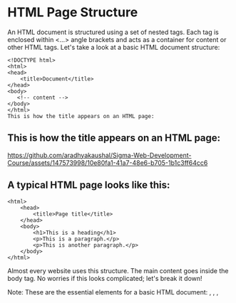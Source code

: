 # HTML Page Structure
An HTML document is structured using a set of nested tags. Each tag is enclosed within <…> angle brackets and acts as a container for content or other HTML tags. Let's take a look at a basic HTML document structure:

```
<!DOCTYPE html>
<html>
<head>
    <title>Document</title>
</head>
<body>
   <!-- content -->
</body>
</html>
This is how the title appears on an HTML page:
```
## This is how the title appears on an HTML page:

https://github.com/aradhyakaushal/Sigma-Web-Development-Course/assets/147573998/10e80fa1-41a7-48e6-b705-1b1c3ff64cc6

## A typical HTML page looks like this:

```
<html>
    <head>
        <title>Page title</title>
    </head>
    <body>
        <h1>This is a heading</h1>
        <p>This is a paragraph.</p>
        <p>This is another paragraph.</p>
    </body>
</html>
```

Almost every website uses this structure. The main content goes inside the body tag. No worries if this looks complicated; let's break it down!

Note: These are the essential elements for a basic HTML document: <!DOCTYPE html>, <html>, <head>, <title>, </head>, <body>, </body>, </html>

## DOCTYPE Declaration

```<!DOCTYPE html>```

The <!DOCTYPE html> declaration informs the web browser about the HTML version being used. The latest version is HTML5. But if this changes in the future (maybe 10 years down the line), the doctype declaration will be helpful!

## HTML Root Element

```<html>```

The <html> tag is the root element that encapsulates all the content on the page.

```</html>```

The </html> tag marks the end of the <html> section.

## Head Section

```<head>```

The <head> tag contains metadata and links to external resources like CSS and JavaScript files.

```</head>```

The </head> tag marks the end of the <head> section.

## Title Tag

```<title>Document</title>```

The <title> tag sets the title of the web page, which is displayed in the browser's title bar or tab.

## Body Tag

```<body>```

The <body> tag contains the visible content of the web page. This is where text, images, and other elements go.

```</body>```

The </body> tag marks the end of the visible content of the web page.

Every HTML page should include at least these essential elements to define the basic layout. In upcoming tutorials, we'll dive deeper into the fascinating world of HTML.

## Summary
The <!DOCTYPE html> tag specifies that the document is an HTML5 document.
The <html lang="en"> tag defines the document to be in English.
The <head> section contains metadata and the title of the webpage, which appears in the browser's title bar.
The <body> section contains the content that will be displayed on the webpage.
The h1 and p are two types of tags. We will learn about more tags in the later section
Visualization of an HTML Document:
The following image provides a visual representation of the HTML structure:

![cwh tutorial image](html-tag-structure-image.png)

How This Content Appears in a Web Browser:
Consider this html code:

```
<!DOCTYPE html>
<html>
<head>
    <title>Document</title>
</head>
<body>
    <h1> This is a heading</h1>
    <p>This is a paragraph</p>
</body>
</html>
```

Below is an image showing how this HTML document will be rendered in a web browser:

![cwh tutorial image](html-headings.png)

In the browser, the title bar will display the content from the <head> section, specifically the <title> tag. The main area of the browser window (usually a white background) will display the content inside the <body> tag.

In the upcoming sections, we will learn about html tags and elements. 
